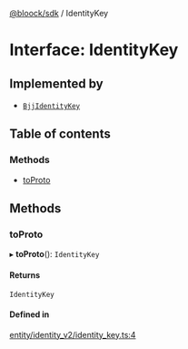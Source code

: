 [@bloock/sdk](../index.md) / IdentityKey

# Interface: IdentityKey

## Implemented by

- [`BjjIdentityKey`](../classes/BjjIdentityKey.md)

## Table of contents

### Methods

- [toProto](IdentityKey.md#toproto)

## Methods

### toProto

▸ **toProto**(): `IdentityKey`

#### Returns

`IdentityKey`

#### Defined in

[entity/identity_v2/identity_key.ts:4](https://github.com/bloock/bloock-sdk/blob/d82279b/languages/js/src/entity/identity_v2/identity_key.ts#L4)
